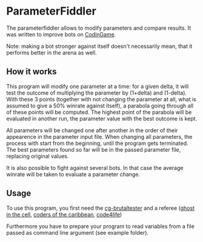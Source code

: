 # ParameterFiddler

The parameterfiddler allows to modify parameters and compare results. It was written to improve bots on [CodinGame](https://www.codingame.com/).

Note: making a bot stronger against itself doesn't necessarily mean, that it performs better in the arena as well.

## How it works

This program will modify one parameter at a time: for a given delta, it will test the outcome of multiplying the parameter by
(1+delta) and (1-delta). With these 3 points (together with not changing the parameter at all, what is assumed to give a 50%
winrate against itself), a parabola going through all of these points will be computed. The highest point of the parabola
will be evaluated in another run, the parameter value with the best outcome is kept.

All parameters will be changed one after another in the order of their appearence in the parameter input file.
When changing all parameters, the process with start from the beginning, until the program gets terminated.
The best parameters found so far will be in the passed parameter file, replacing original values.

It is also possible to fight against several bots. In that case the average winrate will be taken to evaluate a parameter change.

## Usage

To use this program, you first need the [cg-brutaltester](https://github.com/dreignier/cg-brutaltester)
and a referee ([ghost in the cell](https://github.com/dreignier/cg-referee-ghost-in-the-cell),
[coders of the caribbean](https://github.com/KevinBusse/cg-referee-coders-of-the-caribbean),
[code4life](https://github.com/KevinBusse/cg-referee-code4life))

Furthermore you have to prepare your program to read variables from a file passed as command line argument (see example folder).


